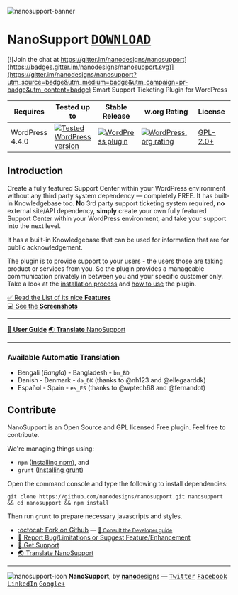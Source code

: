 ![nanosupport-banner](https://cloud.githubusercontent.com/assets/4551598/18225488/c7c6a738-7214-11e6-80bd-afed15d6cd00.png)

# NanoSupport <kbd>[**DOWNLOAD**](https://wordpress.org/plugins/nanosupport/)</kbd>

[![Join the chat at https://gitter.im/nanodesigns/nanosupport](https://badges.gitter.im/nanodesigns/nanosupport.svg)](https://gitter.im/nanodesigns/nanosupport?utm_source=badge&utm_medium=badge&utm_campaign=pr-badge&utm_content=badge)
Smart Support Ticketing Plugin for WordPress

| Requires | Tested up to | Stable Release | w.org Rating | License | w.org Downloads |
|---|---|---|---|---|---|
| WordPress 4.4.0 | [![Tested WordPress version](https://img.shields.io/wordpress/v/nanosupport.svg?style=flat-square)](https://wordpress.org/plugins/nanosupport/) | [![WordPress plugin](https://img.shields.io/wordpress/plugin/v/nanosupport.svg?style=flat-square)](https://wordpress.org/plugins/nanosupport/) | [![WordPress.org rating](https://img.shields.io/wordpress/plugin/r/nanosupport.svg?style=flat-square)](https://wordpress.org/support/plugin/nanosupport/reviews/) | [GPL-2.0+](http://www.gnu.org/licenses/gpl-2.0.txt) | [![Wordpress](https://img.shields.io/wordpress/plugin/dt/nanosupport.svg?style=flat-square)](https://wordpress.org/support/plugin/nanosupport/) |

## Introduction
Create a fully featured Support Center within your WordPress environment without any third party system dependency &mdash; completely FREE. It has built-in Knowledgebase too. **No** 3rd party support ticketing system required, **no** external site/API dependency, **simply** create your own fully featured Support Center within your WordPress environment, and take your support into the next level.

It has a built-in Knowledgebase that can be used for information that are for public acknowledgement.

The plugin is to provide support to your users - the users those are taking product or services from you. So the plugin provides a manageable communication privately in between you and your specific customer only. Take a look at the [installation process](https://github.com/nanodesigns/nanosupport/wiki/Installation) and [how to use](https://github.com/nanodesigns/nanosupport/wiki/How-to-Use) the plugin.

[:white_check_mark: Read the List of its nice **Features**](https://github.com/nanodesigns/nanosupport/wiki/Introduction-&-Features)<br>
[:computer: See the **Screenshots**](https://github.com/nanodesigns/nanosupport/wiki/Screenshots)

---
[:notebook_with_decorative_cover: **User Guide**](https://github.com/nanodesigns/nanosupport/wiki) [:earth_asia: **Translate** NanoSupport](https://translate.wordpress.org/projects/wp-plugins/nanosupport)

---

### Available Automatic Translation
* Bengali (_Bangla_) - Bangladesh - `bn_BD`
* Danish - Denmark - `da_DK` (thanks to @nh123 and @ellegaarddk)
* Español - Spain - `es_ES` (thanks to @wptech68 and @fernandot)

## Contribute
NanoSupport is an Open Source and GPL licensed Free plugin. Feel free to contribute.

We're managing things using:

* `npm` ([Installing npm](https://docs.npmjs.com/getting-started/installing-node)), and
* `grunt` ([Installing grunt](https://gruntjs.com/getting-started))

Open the command console and type the following to install dependencies:

````
git clone https://github.com/nanodesigns/nanosupport.git nanosupport && cd nanosupport && npm install
````

Then run `grunt` to prepare necessary javascripts and styles.

* [:octocat: Fork on Github](https://github.com/nanodesigns/nanosupport) &mdash; <small>[:blue_book: Consult the Developer guide](https://github.com/nanodesigns/nanosupport/wiki/Developer-Guide)</small>
* [:bug: Report Bug/Limitations or Suggest Feature/Enhancement](https://github.com/nanodesigns/nanosupport/issues/new)
* [:flashlight: Get Support](https://github.com/nanodesigns/nanosupport/issues/new)
* [:earth_asia: Translate NanoSupport](https://translate.wordpress.org/projects/wp-plugins/nanosupport)

---
![nanosupport-icon](https://cloud.githubusercontent.com/assets/4551598/18225502/20899fb0-7215-11e6-89b2-77002df466d7.png) **NanoSupport**, by [**nano**designs](http://nanodesignsbd.com?ref=nanosupport) &mdash; [<kbd>Twitter</kbd>](https://twitter.com/nanodesigns/) [<kbd>Facebook</kbd>](https://facebook.com/nanodesignsbd/) [<kbd>LinkedIn</kbd>](http://www.linkedin.com/company/nanodesigns) [<kbd>Google+</kbd>](https://google.com/+Nanodesignsbd)
